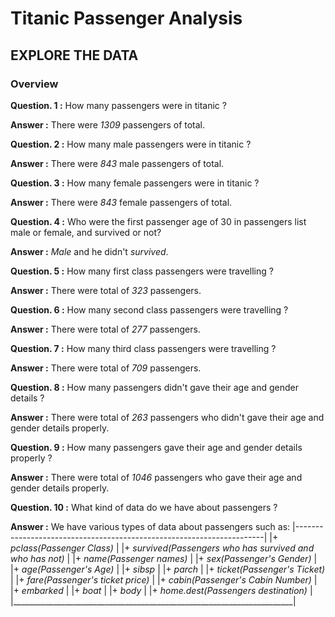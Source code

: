 # Titanic Passenger Analysis
## EXPLORE THE DATA
### Overview
**Question. 1 :** How many passengers were in titanic ?

**Answer :** There were *1309* passengers of total.


**Question. 2 :** How many male passengers were in titanic ?

**Answer :** There were *843* male passengers of total.


**Question. 3 :** How many female passengers were in titanic ?

**Answer :** There were *843* female passengers of total.


**Question. 4 :** Who were the first passenger age of 30 in passengers list male or female, and survived or not?

**Answer :** *Male* and he didn't *survived*.


**Question. 5 :** How many first class passengers were travelling ?

**Answer :** There were total of *323* passengers.


**Question. 6 :** How many second class passengers were travelling ?

**Answer :** There were total of *277* passengers.


**Question. 7 :** How many third class passengers were travelling ?

**Answer :** There were total of *709* passengers.


**Question. 8 :** How many passengers didn't gave their age and gender details ?

**Answer :** There were total of *263* passengers who didn't gave their age and gender details properly.


**Question. 9 :** How many passengers gave their age and gender details properly ?

**Answer :** There were total of *1046* passengers who gave their age and gender details properly.


**Question. 10 :** What kind of data do we have about passengers ?

**Answer :** We have various types of data about passengers such as:
|----------------------------------------------------------------------|
|+ *pclass(Passenger Class)*                                           |
|+ *survived(Passengers who has survived and who has not)*             |
|+ *name(Passenger names)*                                             |
|+ *sex(Passenger's Gender)*                                           |
|+ *age(Passenger's Age)*                                              |
|+ *sibsp*                                                             |
|+ *parch*                                                             |
|+ *ticket(Passenger's Ticket)*                                        |
|+ *fare(Passenger's ticket price)*                                    |
|+ *cabin(Passenger's Cabin Number)*                                   |
|+ *embarked*                                                          |
|+ *boat*                                                              |
|+ *body*                                                              |
|+ *home.dest(Passengers destination)*                                 |
|______________________________________________________________________|

<!-- 
**Question. 10 :** Name all the variables in the dataset which we have ?

**Answer :** All the variables are :

+ pclass
+ survived
+ name
+ sex
+ age
+ sibsp
+ parch
+ ticket
+ fare
+ cabin
+ embarked
+ boat
+ body
+ home.dest
 -->
<!-- 
**Question. 10 :** Name all the necessary features and target variables ?

**Answer :** . -->


<!-- # Titanic Passangers Predictions -->

<!-- Ref: DataFrames -->